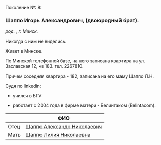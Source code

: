 Поколение №: 8

### Шаппо Игорь Александрович, (двоюродный брат).

_род. , г. Минск._



Никогда с ним не виделись.

Живет в Минске.

По Минской телефонной базе, на него записана квартира на ул. Заславская 12, кв 183. тел. 2267810.

Причем соседняя квартира - 182, записана на его маму Шаппо Л.Н.

Судя по linkedin:

- учился в БГУ

- работает с 2004 года в фирме матери - Белинтаком (Belintacom).

|      | ФИО                                                                   |
|------|-----------------------------------------------------------------------|
| Отец | [Шаппо Александр Николаевич](/ancestors/7-Шаппо-Александр-Николаевич) |
| Мать | [Шаппо Лилия Николаевна](/ancestors/7-Шаппо-Лилия-Николаевна)         |
